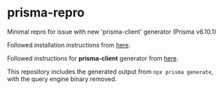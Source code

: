 # prisma-repro

Minimal repro for issue with new 'prisma-client' generator (Prisma v6.10.1)

Followed installation instructions from [here](https://www.prisma.io/docs/getting-started/setup-prisma/start-from-scratch/relational-databases-typescript-postgresql).

Followed instructions for **prisma-client** generator from [here](https://www.prisma.io/docs/orm/prisma-schema/overview/generators#prisma-client-early-access).

This repository includes the generated output from `npx prisma generate`, with the query engine binary removed.